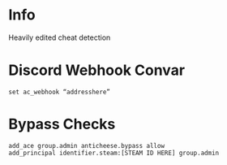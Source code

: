 # Info
Heavily edited cheat detection

# Discord Webhook Convar
```
set ac_webhook “addresshere”
```

# Bypass Checks

```
add_ace group.admin anticheese.bypass allow
add_principal identifier.steam:[STEAM ID HERE] group.admin
```


